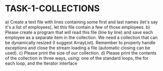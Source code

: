 # TASK-1-COLLECTIONS
a) Create a text file with lines containing some first and last names (let's say it's a list of employees), let this file contain a few of those employees.
b) Please create a program that will read this file (line by line) and save each employee as a separate item in the collection. We need a collection that can be dynamically resized (I suggest ArrayList). Remember to properly handle exceptions and close the stream loading a file (automatic closing can be used).
c) Please print the size of our collection.
d) Please print the contents of the collection in three ways, using: one of the standard loops, the for each loop, and the Iterator interface
